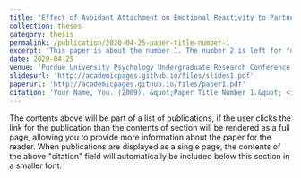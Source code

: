 ```yaml
---
title: "Effect of Avoidant Attachment on Emotional Reactivity to Partner's Face"
collection: theses
category: thesis
permalink: /publication/2020-04-25-paper-title-number-1
excerpt: 'This paper is about the number 1. The number 2 is left for future work.'
date: 2020-04-25
venue: 'Purdue University Psychology Undergraduate Research Conference'
slidesurl: 'http://academicpages.github.io/files/slides1.pdf'
paperurl: 'http://academicpages.github.io/files/paper1.pdf'
citation: 'Your Name, You. (2009). &quot;Paper Title Number 1.&quot; <i>Journal 1</i>. 1(1).'
---
```


The contents above will be part of a list of publications, if the user clicks the link for the publication than the contents of section will be rendered as a full page, allowing you to provide more information about the paper for the reader. When publications are displayed as a single page, the contents of the above "citation" field will automatically be included below this section in a smaller font.
